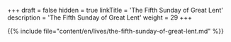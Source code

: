 +++
draft = false
hidden = true
linkTitle = 'The Fifth Sunday of Great Lent'
description = 'The Fifth Sunday of Great Lent'
weight = 29
+++

{{% include file="content/en/lives/the-fifth-sunday-of-great-lent.md" %}}
